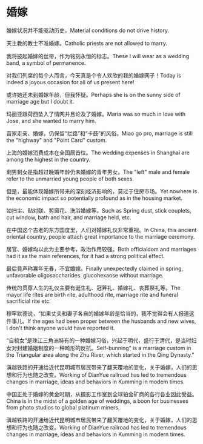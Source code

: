 # 婚嫁

<p><span class="chinese">婚嫁状况并不能驱动历史。</span><span class="english">Material conditions do not drive history.</span></p>

<p><span class="chinese">天主教的教士不准婚嫁。</span><span class="english">Catholic priests are not allowed to marry.</span></p>

<p><span class="chinese">我将披起婚嫁的丝带，作为铭刻永恒的标志。</span><span class="english">These I will wear as a wedding band, a symbol of permanence.</span></p>

<p><span class="chinese">对我们列席的每个人而言，今天真是个令人欢欣的我的婚嫁网子！</span><span class="english">Today is indeed a joyous occasion for all of us present here!</span></p>

<p><span class="chinese">或许她还未到婚嫁年龄，但我怀疑。</span><span class="english">Perhaps she is on the sunny side of marriage age but I doubt it.</span></p>

<p><span class="chinese">玛丽亚跟荷西坠入了情网并且论及了婚嫁。</span><span class="english">Maria was so much in love with Jose, and she wanted to marry him.</span></p>

<p><span class="chinese">苗家走亲、婚嫁，仍保留“拦路”和“卡鼓”的风俗。</span><span class="english">Miao go pro, marriage is still the "highway" and "Point Card" custom.</span></p>

<p><span class="chinese">上海的婚嫁消费成本在全国居首位。</span><span class="english">The wedding expenses in Shanghai are among the highest in the country.</span></p>

<p><span class="chinese">剩男剩女是指超过晚婚年龄仍未婚嫁的青年男女。</span><span class="english">The "left" male and female refer to the unmarried young people of both sexes.</span></p>

<p><span class="chinese">但是，最能体现婚嫁所带来的深刻经济影响的，莫过于住房市场。</span><span class="english">Yet nowhere is the economic impact so potentially profound as in the housing market.</span></p>

<p><span class="chinese">如扫尘、贴对联、剪窗花、洗浴婚嫁等。</span><span class="english">Such as Spring dust, stick couplets, cut window, bath and hair, and marriage held, etc.</span></p>

<p><span class="chinese">在中国这个古老的东方国度里，人们对婚嫁礼仪非常重视。</span><span class="english">In China, this ancient oriental country, people attach great importance to the marriage ceremony.</span></p>

<p><span class="chinese">居官、婚嫁均以此为主要参考，政治作用较强。</span><span class="english">Both officialdom and marriages had it as the main references, for it had a strong political effect.</span></p>

<p><span class="chinese">最后竟声称寡年无春，不宜婚嫁。</span><span class="english">Finally unexpectedly claimed in spring, unfavorable oligosaccharides. glucohexaose without marriage.</span></p>

<p><span class="chinese">传统的贯穿人生的礼仪主要有诞生礼、冠笄礼、婚嫁礼、丧葬祭礼等。</span><span class="english">The mayor life rites are birth rite, adulthood rite, marriage rite and funeral sacrificial rite etc.</span></p>

<p><span class="chinese">穆罕默德说，“如果丈夫和妻子各自的婚嫁年龄是恰当的，我不觉得会有人报道这件事儿。</span><span class="english">If the ages had been proper between the husbands and new wives, I don't think anyone would have reported it.</span></p>

<p><span class="chinese">“自梳女”是珠江三角洲特有的一种婚嫁习俗，兴起于明代，盛行于清代，是当时妇女对封建婚姻制度的一种畸形的反抗。</span><span class="english">Self-bunning" is a marriage custom in the Triangular area along the Zhu River, which started in the Qing Dynasty."</span></p>

<p><span class="chinese">滇越铁路的开通给近代昆明城市居民带来了翻天覆地的变化，关于婚嫁，人们的思想和行为也随之改变。</span><span class="english">Working of DianYue railroad has led to tremendous changes in marriage, ideas and behaviors in Kumming in modem times.</span></p>

<p><span class="chinese">中国正处于婚嫁的黄金时期，从摄影工作室到全球铂金矿商的各行各业因此受益。</span><span class="english">China is in the midst of a golden age of weddings, a boon for businesses from photo studios to global platinum miners.</span></p>

<p><span class="chinese">滇越铁路的开通给近代昆明城市居民带来了翻天覆地的变化，关于婚嫁，人们的思想和行为也随之改变。</span><span class="english">Working of DianYue railroad has led to tremendous changes in marriage, ideas and behaviors in Kumming in modern times.</span></p>

